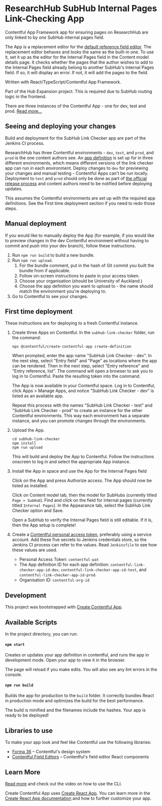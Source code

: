 # ResearchHub SubHub Internal Pages Link-Checking App

Contentful App Framework app for ensuring pages on ResearchHub are only linked to by _one_ SubHub internal pages field.

The App is a replacement editor for the [default reference field editor](https://www.contentful.com/developers/docs/extensibility/field-editors/).
The replacement editor behaves and looks the same as the built-in one. To use it, set it up as the editor for the Internal Pages field in the Content model details page.
It checks whether the pages that the author wishes to add to the Internal Pages field already belong to another SubHub's Internal Pages field. If so, it will
display an error. If not, it will add the pages to the field.

Written with React/TypeScript/Contentful App Framework.

Part of the Hub Expansion project. This is required due to SubHub routing logic in the frontend.

There are three instances of the Contentful App - one for dev, test and prod. [Read more...](https://www.contentful.com/developers/docs/extensibility/app-framework/)

## Seeing and deploying your changes
Build and deployment for the SubHub Link Checker app are part of the Jenkins CI process. 

ResearchHub has three Contentful environments - `dev`, `test`, and `prod`, and `prod` is the one content authors see. An [app definition](https://www.contentful.com/developers/docs/extensibility/app-framework/app-definition/) is set up for in three different environments, which means different versions of the link checker app can run in each environment. Deploy changes to `dev` for previewing your changes and manual testing - Contentful Apps can't be run locally. Deployment to `test` and `prod` should only be done as part of [the official release process](https://wiki.auckland.ac.nz/display/APPLCTN/Release+to+prod) and content authors need to be notified before deploying updates.

This assumes the Contentful environments are set up with the required app definitions. See the First time deployment section if you need to redo those steps.

## Manual deployment
If you would like to manually deploy the App (for example, if you would like to preview changes in the dev Contentful environment without having to commit and push into your dev branch), follow these instructions.

1. Run `npm run build` to build a new bundle.
2. Run `npm run upload`.
    1. For the bundle comment, put in the hash of Git commit you built the bundle from if applicable.
    2. Follow on-screen instructions to paste in your access token.
    3. Choose your organisation (should be University of Auckland.)
    4. Choose the app definition you want to upload to - the name should match the environment you're deploying to.
3. Go to Contentful to see your changes.

## First time deployment
These instructions are for deploying to a fresh Contentful instance.

1. Create three Apps on Contentful. In the `subhub-link-checker` folder, run the command:

    ```
    npx @contentful/create-contentful-app create-definition
    ```

    When prompted, enter the app name "SubHub Link Checker - dev". In the next step, select "Entry field" and "Page" as locations where the app can be rendered. Then in the next step, select "Entry reference" and "Entry reference, list". The command will open a browser to ask you to log in to Contentful. Paste the resulting token into the command.

    The App is now available in your Contentful space. Log in to Contentful, click Apps > Manage Apps, and notice "SubHub Link Checker - dev" is listed as an available app.

    Repeat this process with the names "SubHub Link Checker - test" and "SubHub Link Checker - prod" to create an instance for the other Contentful environments. This way each environment has a separate instance, and you can promote changes through the environments.


2. Upload the App.
    ```
    cd subhub-link-checker
    npm install
    npm run upload
    ```
    This will build and deploy the App to Contentful. Follow the instructions onscreen
    to log in and select the appropriate App instance.

3. Install the App in space and use the App for the Internal Pages field
    
    Click on the App and press Authorize access. The App should now be listed as installed.

    Click on Content model tab, then the model for SubHubs (currently titled `Page > SubHub`). Find and click on the field for internal pages (currently titled `Internal Pages`). In the Appearance tab, select the SubHub Link Checker option and Save.

    Open a SubHub to verify the Internal Pages field is still editable. If it is, then the App setup is complete!

4. Create a [Contentful personal access token](https://www.contentful.com/developers/docs/references/authentication/#getting-a-personal-access-token), preferably using a service account. Add these five secrets to Jenkins credentials store, so the Jenkins CI process can refer to the values. Read `Jenkinsfile` to see how these values are used. 
    * Personal Access Token: `contentful-pat`
    *  The App definition ID for each app definition: `contentful-link-checker-app-id-dev`, `contentful-link-checker-app-id-test`, and `contentful-link-checker-app-id-prod`.
    * Organisation ID: `contentful-org-id`

## Development
This project was bootstrapped with [Create Contentful App](https://github.com/contentful/create-contentful-app).

## Available Scripts

In the project directory, you can run:

#### `npm start`

Creates or updates your app definition in contentful, and runs the app in development mode.
Open your app to view it in the browser.

The page will reload if you make edits.
You will also see any lint errors in the console.

#### `npm run build`

Builds the app for production to the `build` folder.
It correctly bundles React in production mode and optimizes the build for the best performance.

The build is minified and the filenames include the hashes.
Your app is ready to be deployed!

## Libraries to use

To make your app look and feel like Contentful use the following libraries:

- [Forma 36](https://f36.contentful.com/) – Contentful's design system
- [Contentful Field Editors](https://www.contentful.com/developers/docs/extensibility/field-editors/) – Contentful's field editor React components

## Learn More

[Read more](https://www.contentful.com/developers/docs/extensibility/app-framework/create-contentful-app/) and check out the video on how to use the CLI.

Create Contentful App uses [Create React App](https://create-react-app.dev/). You can learn more in the [Create React App documentation](https://facebook.github.io/create-react-app/docs/getting-started) and how to further customize your app.
